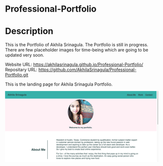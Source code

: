 # Professional-Portfolio

# Description

This is the Portfolio of Akhila Srinagula. The Portfolio is still in progress. There are few placeholder images for time-being which are going to be updated very soon.

Website URL: https://akhilasrinagula.github.io/Professional-Portfolio/
Repositary URL: https://github.com/AkhilaSrinagula/Professional-Portfolio.git

This is the landing page for Akhila Srinagula Portfolio.

![Image of how the webpage looks](assets/Portfolio.png)

